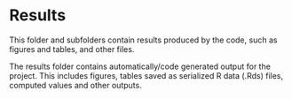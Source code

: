 # Results

This folder and subfolders contain results produced by the code, such as figures and tables, and other files.

The results folder contains automatically/code generated output for the project. This includes figures, tables saved as serialized R data (.Rds) files, computed values and other outputs.
